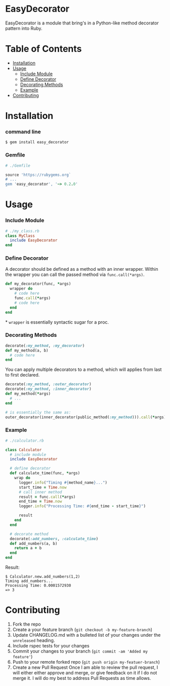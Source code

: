 # EasyDecorator

EasyDecorator is a module that bring's in a Python-like method decorator pattern into Ruby.

# Table of Contents

* [Installation](#installation)
* [Usage](#usage)
  * [Include Module](#include-module)
  * [Define Decorator](#define-decorator)
  * [Decorating Methods](#decorating-methods)
  * [Example](#example)
* [Contributing](#contributing)

# Installation
### command line
`$ gem install easy_decorator`

### Gemfile
```ruby
# ./Gemfile

source 'https://rubygems.org`
# ...
gem 'easy_decorator', '~> 0.2.0'
```
# Usage
### Include Module
```ruby
# ./my_class.rb
class MyClass
  include EasyDecorator
end
```
### Define Decorator
A decorator should be defined as a method with an inner wrapper. Within the wrapper you can call the passed method via `func.call(*args)`.

```ruby
def my_decorator(func, *args)
  wrapper do 
    # code here
    func.call(*args)
    # code here
  end
end
```
\* `wrapper` is essentially syntactic sugar for a proc.

### Decorating Methods
```ruby
decorate(:my_method, :my_decorator)
def my_method(a, b)
  # code here
end
```
You can apply multiple decorators to a method, which will applies from last to first declared.

```ruby
decorate(:my_method, :outer_decorator)
decorate(:my_method, :inner_decorator)
def my_method(*args)
  # ...
end

# is essentially the same as:
outer_decorator(inner_decorator(public_method(:my_method))).call(*args)
```

### Example
```ruby
# ./calculator.rb

class Calculator
  # include module
  include EasyDecorator

  # define decorator
  def calculate_time(func, *args)
    wrap do
      logger.info("Timing #{method_name}...")
      start_time = Time.now
      # call inner method
      result = func.call(*args)
      end_time = Time.now
      logger.info("Processing Time: #{end_time - start_time}")

      result
    end
  end

  # decorate method
  decorate(:add_numbers, :calculate_time)
  def add_numbers(a, b)
    return a + b
  end
end
```
Result:
```
$ Calculator.new.add_numbers(1,2)
Timing add_numbers...
Processing Time: 0.0001572930
=> 3
```

# Contributing
1. Fork the repo
2. Create a your feature branch (`git checkout -b my-feature-branch`)
3. Update CHANGELOG.md with a bulleted list of your changes under the `unreleased` heading.
4. Include rspec tests for your changes
5. Commit your changes to your branch (`git commit -am 'Added my feature'`)
6. Push to your remote forked repo (`git push origin my-featuer-branch`)
7. Create a new Pull Request
Once I am able to review the pull request, I will either either approve and merge, or give feedback on it if I do not merge it. I will do my best to address Pull Requests as time allows.
